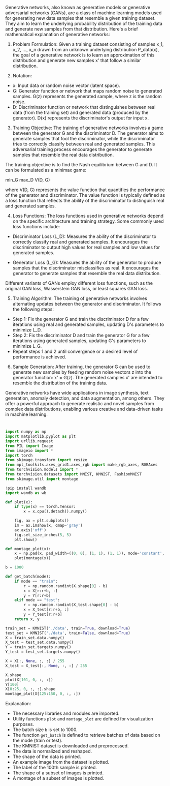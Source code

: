 Generative networks, also known as generative models or generative adversarial networks (GANs), are a class of machine learning models used for generating new data samples that resemble a given training dataset. They aim to learn the underlying probability distribution of the training data and generate new samples from that distribution. Here's a brief mathematical explanation of generative networks:

1. Problem Formulation:
Given a training dataset consisting of samples x_1, x_2, ..., x_n drawn from an unknown underlying distribution P_data(x), the goal of a generative network is to learn an approximation of this distribution and generate new samples x' that follow a similar distribution.

2. Notation:
- x: Input data or random noise vector (latent space).
- G: Generator function or network that maps random noise to generated samples. G(z) represents the generated sample, where z is the random noise.
- D: Discriminator function or network that distinguishes between real data (from the training set) and generated data (produced by the generator). D(x) represents the discriminator's output for input x.

3. Training Objective:
The training of generative networks involves a game between the generator G and the discriminator D. The generator aims to generate samples that fool the discriminator, while the discriminator tries to correctly classify between real and generated samples. This adversarial training process encourages the generator to generate samples that resemble the real data distribution.

The training objective is to find the Nash equilibrium between G and D. It can be formulated as a minimax game:

min_G max_D V(D, G)

where V(D, G) represents the value function that quantifies the performance of the generator and discriminator. The value function is typically defined as a loss function that reflects the ability of the discriminator to distinguish real and generated samples.

4. Loss Functions:
The loss functions used in generative networks depend on the specific architecture and training strategy. Some commonly used loss functions include:

- Discriminator Loss (L_D): Measures the ability of the discriminator to correctly classify real and generated samples. It encourages the discriminator to output high values for real samples and low values for generated samples.

- Generator Loss (L_G): Measures the ability of the generator to produce samples that the discriminator misclassifies as real. It encourages the generator to generate samples that resemble the real data distribution.

Different variants of GANs employ different loss functions, such as the original GAN loss, Wasserstein GAN loss, or least squares GAN loss.

5. Training Algorithm:
The training of generative networks involves alternating updates between the generator and discriminator. It follows the following steps:

- Step 1: Fix the generator G and train the discriminator D for a few iterations using real and generated samples, updating D's parameters to minimize L_D.
- Step 2: Fix the discriminator D and train the generator G for a few iterations using generated samples, updating G's parameters to minimize L_G.
- Repeat steps 1 and 2 until convergence or a desired level of performance is achieved.

6. Sample Generation:
After training, the generator G can be used to generate new samples by feeding random noise vectors z into the generator function: x' = G(z). The generated samples x' are intended to resemble the distribution of the training data.

Generative networks have wide applications in image synthesis, text generation, anomaly detection, and data augmentation, among others. They offer a powerful approach to generate realistic and novel samples from complex data distributions, enabling various creative and data-driven tasks in machine learning.
#

```python
import numpy as np
import matplotlib.pyplot as plt
import urllib.request
from PIL import Image
from imageio import *
import torch
from skimage.transform import resize
from mpl_toolkits.axes_grid1.axes_rgb import make_rgb_axes, RGBAxes
from torchvision.models import *
from torchvision.datasets import MNIST, KMNIST, FashionMNIST
from skimage.util import montage

!pip install wandb
import wandb as wb

def plot(x):
    if type(x) == torch.Tensor:
        x = x.cpu().detach().numpy()

    fig, ax = plt.subplots()
    im = ax.imshow(x, cmap='gray')
    ax.axis('off')
    fig.set_size_inches(5, 5)
    plt.show()

def montage_plot(x):
    x = np.pad(x, pad_width=((0, 0), (1, 1), (1, 1)), mode='constant', constant_values=0)
    plot(montage(x))

b = 1000

def get_batch(mode):
    if mode == "train":
        r = np.random.randint(X.shape[0] - b)
        x = X[r:r+b, :]
        y = Y[r:r+b]
    elif mode == "test":
        r = np.random.randint(X_test.shape[0] - b)
        x = X_test[r:r+b, :]
        y = Y_test[r:r+b]
    return x, y

train_set = KMNIST('./data', train=True, download=True)
test_set = KMNIST('./data', train=False, download=True)
X = train_set.data.numpy()
X_test = test_set.data.numpy()
Y = train_set.targets.numpy()
Y_test = test_set.targets.numpy()

X = X[:, None, :, :] / 255
X_test = X_test[:, None, :, :] / 255

X.shape
plot(X[101, 0, :, :])
Y[100]
X[0:25, 0, :, :].shape
montage_plot(X[125:150, 0, :, :])
```

Explanation:

- The necessary libraries and modules are imported.
- Utility functions `plot` and `montage_plot` are defined for visualization purposes.
- The batch size `b` is set to 1000.
- The function `get_batch` is defined to retrieve batches of data based on the mode (train or test).
- The KMNIST dataset is downloaded and preprocessed.
- The data is normalized and reshaped.
- The shape of the data is printed.
- An example image from the dataset is plotted.
- The label of the 100th sample is printed.
- The shape of a subset of images is printed.
- A montage of a subset of images is plotted.

